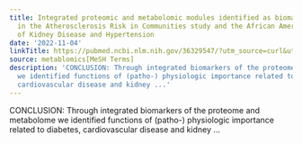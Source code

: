 ```yaml
---
title: Integrated proteomic and metabolomic modules identified as biomarkers of mortality
  in the Atherosclerosis Risk in Communities study and the African American Study
  of Kidney Disease and Hypertension
date: '2022-11-04'
linkTitle: https://pubmed.ncbi.nlm.nih.gov/36329547/?utm_source=curl&utm_medium=rss&utm_campaign=pubmed-2&utm_content=1Zkrxt7ktlCbHBXEV3v65xxSnkSWNsJ1A6Fq3gBniKhGfIUslK&fc=20210907212339&ff=20221107202251&v=2.17.8
source: metablomics[MeSH Terms]
description: 'CONCLUSION: Through integrated biomarkers of the proteome and metabolome
  we identified functions of (patho-) physiologic importance related to diabetes,
  cardiovascular disease and kidney ...'
---
```

CONCLUSION: Through integrated biomarkers of the proteome and metabolome we identified functions of (patho-) physiologic importance related to diabetes, cardiovascular disease and kidney ...
